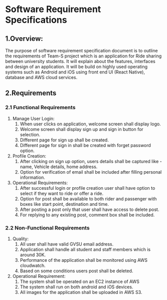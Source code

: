 # Software Requirement Specifications
## 1.Overview:
The purpose of software requirement specification document is to outline the requirements of Team-S project which is an application for Ride sharing between university students. It will explain about the features, interfaces and design of an application. It will be build on highly used operating systems such as Android and iOS using front end UI (React Native), database and AWS cloud services.


## 2.Requirements
### 2.1 Functional Requirements
1. Manage User Login:
    1. When user clicks on application, welcome screen shall display logo.
    1. Welcome screen shall display sign up and sign in button for selection. 
    1. Different page for sign up shall be created.
    1. Different page for sign in shall be created with forget password option.
2. Profile Creation:
    1. After clicking on sign up option, users details shall be captured like - name, Vehicle details, home address.
    2. Option for verification of email shall be included after filling personal information. 
3. Operational Requirements:
    1. After successful login or profile creation user shall have option to select if they want to ride or offer a ride.
    2. Option for post shall be available to both rider and passenger with boxes like start point, destination and time.
    3. After posting a post only that user shall have access to delete post.
    4. For replying to any existing post, comment box shall be included.
    

### 2.2 Non-Functional Requirements
1. Quality:
    1. All user shall have valid GVSU email address.
    2. Application shall handle all student and staff members which is around 30K.
    3. Performance of the application shall be monitored using AWS cloudwatch.
    4. Based on some conditions users post shall be deleted.
2. Operational Requirement:
    1. The system shall be operated on an EC2 instance of AWS
    2. The system shall run on both android and iOS devices.
    3. All images for the application shall be uploaded in AWS S3.
    

